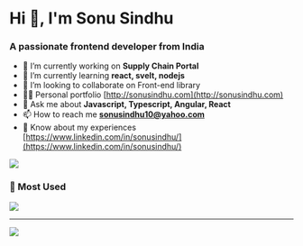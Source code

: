 <h1>Hi 👋, I'm Sonu Sindhu</h1>
<h3>A passionate frontend developer from India</h3>

- 🔭 I’m currently working on **Supply Chain Portal**
- 🌱 I’m currently learning **react, svelt, nodejs**
- 👯 I’m looking to collaborate on Front-end library
- 👨‍💻 Personal portfolio [http://sonusindhu.com](http://sonusindhu.com)
- 💬 Ask me about **Javascript, Typescript, Angular, React**
- 📫 How to reach me **sonusindhu10@yahoo.com**
- 📄 Know about my experiences [https://www.linkedin.com/in/sonusindhu/](https://www.linkedin.com/in/sonusindhu/)


<a href="http://sonusindhu.com">
  <img align="center" src="https://github-readme-stats.vercel.app/api?username=sonusindhu&show_icons=true&locale=en&layout=compact" />
</a>

### 🌱 Most Used

<a href="http://sonusindhu.com">
  <img align="center" src="https://github-readme-stats.vercel.app/api/top-langs?username=sonusindhu&show_icons=true&locale=en&layout=compact" />
</a>

---
![](https://komarev.com/ghpvc/?username=sonusindhu)

